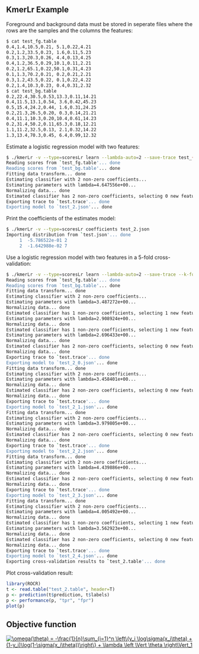 ## KmerLr Example

Foreground and background data must be stored in seperate files where the rows are the samples and the columns the features:
```bash
$ cat test_fg.table 
0.4,1.4,10.5,0.21, 5.1,0.22,4.21
0.2,1.2,33.5,0.23, 1.6,0.11,5.23
0.3,1.3,20.3,0.26, 4.4,0.13,4.25
0.4,1.2,36.5,0.29,10.1,0.11,2.21
0.2,1.2,65.1,0.22,50.1,0.31,4.23
0.1,1.3,70.2,0.21, 0.2,0.21,2.21
0.3,1.2,43.5,0.22, 0.1,0.22,4.22
0.2,1.4,10.3,0.23, 0.4,0.31,2.32
$ cat test_bg.table 
0.2,22.4,30.5,0.53,13.3,0.11,14.21
0.4,11.5,13.1,0.54, 3.6,0.42,45.23
0.5,15.4,24.2,0.44, 1.6,0.31,24.25
0.2,21.3,26.5,0.20, 0.3,0.14,21.21
0.4,11.1,10.3,0.20,10.4,0.61,14.23
0.2,31.4,50.2,0.11,65.3,0.18,12.21
1.1,11.2,32.5,0.13, 2.1,0.32,14.22
1.3,13.4,70.3,0.45, 6.4,0.99,12.32
```

Estimate a logistic regression model with two features:
```bash
$ ./kmerLr -v --type=scoresLr learn --lambda-auto=2 --save-trace test_{fg,bg}.table test
Reading scores from `test_fg.table'... done
Reading scores from `test_bg.table'... done
Fitting data transform... done
Estimating classifier with 2 non-zero coefficients...
Estimating parameters with lambda=4.647556e+00...
Normalizing data... done
Estimated classifier has 2 non-zero coefficients, selecting 0 new features...
Exporting trace to `test.trace'... done
Exporting model to `test_2.json'... done
```

Print the coefficients of the estimates model:
```bash
$ ./kmerLr -v --type=scoresLr coefficients test_2.json
Importing distribution from `test.json'... done
     1  -5.786522e-01 2 
     2  -1.642988e-02 7 
```

Use a logistic regression model with two features in a 5-fold cross-validation:
```bash
$ ./kmerLr -v --type=scoresLr learn --lambda-auto=2 --save-trace --k-fold-cv=5 test_{fg,bg}.table test
Reading scores from `test_fg.table'... done
Reading scores from `test_bg.table'... done
Fitting data transform... done
Estimating classifier with 2 non-zero coefficients...
Estimating parameters with lambda=3.487272e+00...
Normalizing data... done
Estimated classifier has 1 non-zero coefficients, selecting 1 new features...
Estimating parameters with lambda=2.908924e+00...
Normalizing data... done
Estimated classifier has 1 non-zero coefficients, selecting 1 new features...
Estimating parameters with lambda=2.696433e+00...
Normalizing data... done
Estimated classifier has 2 non-zero coefficients, selecting 0 new features...
Normalizing data... done
Exporting trace to `test.trace'... done
Exporting model to `test_2_0.json'... done
Fitting data transform... done
Estimating classifier with 2 non-zero coefficients...
Estimating parameters with lambda=3.458401e+00...
Normalizing data... done
Estimated classifier has 2 non-zero coefficients, selecting 0 new features...
Normalizing data... done
Exporting trace to `test.trace'... done
Exporting model to `test_2_1.json'... done
Fitting data transform... done
Estimating classifier with 2 non-zero coefficients...
Estimating parameters with lambda=3.979805e+00...
Normalizing data... done
Estimated classifier has 2 non-zero coefficients, selecting 0 new features...
Normalizing data... done
Exporting trace to `test.trace'... done
Exporting model to `test_2_2.json'... done
Fitting data transform... done
Estimating classifier with 2 non-zero coefficients...
Estimating parameters with lambda=4.439886e+00...
Normalizing data... done
Estimated classifier has 2 non-zero coefficients, selecting 0 new features...
Normalizing data... done
Exporting trace to `test.trace'... done
Exporting model to `test_2_3.json'... done
Fitting data transform... done
Estimating classifier with 2 non-zero coefficients...
Estimating parameters with lambda=4.005492e+00...
Normalizing data... done
Estimated classifier has 1 non-zero coefficients, selecting 1 new features...
Estimating parameters with lambda=3.562923e+00...
Normalizing data... done
Estimated classifier has 2 non-zero coefficients, selecting 0 new features...
Normalizing data... done
Exporting trace to `test.trace'... done
Exporting model to `test_2_4.json'... done
Exporting cross-validation results to `test_2.table'... done
```

Plot cross-validation result:
```R
library(ROCR)
t <- read.table("test_2.table", header=T)
p <- prediction(t$prediction, t$labels)
p <- performance(p, "tpr", "fpr")
plot(p)
```

## Objective function

<a href="https://www.codecogs.com/eqnedit.php?latex=\omega(\theta)&space;=&space;-\frac{1}{n}\sum_{i=1}^n&space;\left\{y_i&space;\log\sigma(x_i\theta)&space;&plus;&space;(1-y_i)\log(1-\sigma(x_i\theta))\right\}&space;&plus;&space;\lambda&space;\left&space;\Vert&space;\theta&space;\right\Vert_1" target="_blank"><img src="https://latex.codecogs.com/gif.latex?\omega(\theta)&space;=&space;-\frac{1}{n}\sum_{i=1}^n&space;\left\{y_i&space;\log\sigma(x_i\theta)&space;&plus;&space;(1-y_i)\log(1-\sigma(x_i\theta))\right\}&space;&plus;&space;\lambda&space;\left&space;\Vert&space;\theta&space;\right\Vert_1" title="\omega(\theta) = -\frac{1}{n}\sum_{i=1}^n \left\{y_i \log\sigma(x_i\theta) + (1-y_i)\log(1-\sigma(x_i\theta))\right\} + \lambda \left \Vert \theta \right\Vert_1" /></a>
